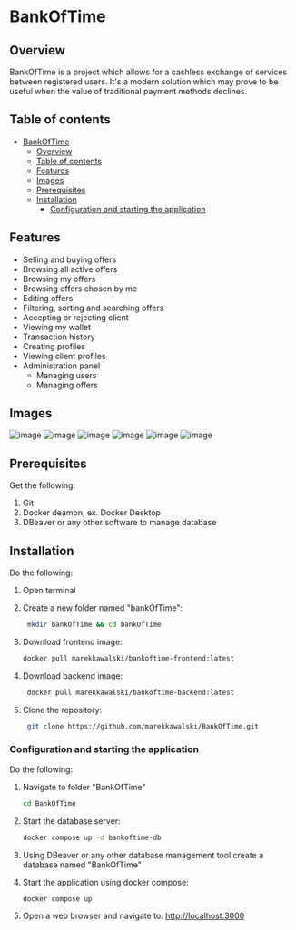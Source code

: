 # BankOfTime

## Overview

BankOfTime is a project which allows for a cashless exchange of services between registered users. It's a modern solution which may prove to be useful when the value of traditional payment methods declines.

## Table of contents

- [BankOfTime](#bankoftime)
  - [Overview](#overview)
  - [Table of contents](#table-of-contents)
  - [Features](#features)
  - [Images](#images)
  - [Prerequisites](#prerequisites)
  - [Installation](#installation)
    - [Configuration and starting the application](#configuration-and-starting-the-application)

## Features

- Selling and buying offers
- Browsing all active offers
- Browsing my offers
- Browsing offers chosen by me
- Editing offers
- Filtering, sorting and searching offers
- Accepting or rejecting client
- Viewing my wallet
- Transaction history
- Creating profiles
- Viewing client profiles
- Administration panel
  - Managing users
  - Managing offers

## Images

![image](https://user-images.githubusercontent.com/56251920/222390076-a88c79ab-52ef-40a6-a54c-2626442a5e3e.png)
![image](https://user-images.githubusercontent.com/56251920/222390160-ab52f08d-2bbc-4ef0-b0b5-78de7ee7f991.png)
![image](https://user-images.githubusercontent.com/56251920/222390118-dcef1ff8-ee8d-44ab-a262-dfe47d7292fb.png)
![image](https://user-images.githubusercontent.com/56251920/222390196-d63ed909-9419-4642-9cb6-87717fdb26de.png)
![image](https://user-images.githubusercontent.com/56251920/222390264-b5ffbd5c-0a71-4dee-b888-4256f4437cb1.png)
![image](https://user-images.githubusercontent.com/56251920/222390330-d9f0d42b-d7a6-4ff9-ab5d-87f35dfbbfdb.png)


## Prerequisites

Get the following:

1. Git
2. Docker deamon, ex. Docker Desktop
3. DBeaver or any other software to manage database

## Installation

Do the following:

1. Open terminal
2. Create a new folder named "bankOfTime":

   ```bash
    mkdir bankOfTime && cd bankOfTime
   ```

3. Download frontend image:

   ```bash
   docker pull marekkawalski/bankoftime-frontend:latest
   ```

4. Download backend image:

   ```bash
    docker pull marekkawalski/bankoftime-backend:latest
   ```

5. Clone the repository:

   ```bash
    git clone https://github.com/marekkawalski/BankOfTime.git
   ```

### Configuration and starting the application

Do the following:

1. Navigate to folder "BankOfTime"

   ```bash
   cd BankOfTime
   ```

2. Start the database server:

   ```bash
   docker compose up -d bankoftime-db
   ```

3. Using DBeaver or any other database management tool create a database named "BankOfTime"

4. Start the application using docker compose:

   ```bash
   docker compose up
   ```

5. Open a web browser and navigate to: <http://localhost:3000>
